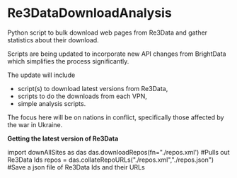 # Re3DataDownloadAnalysis
Python script to bulk download web pages from Re3Data and gather statistics about their download.

Scripts are being updated to incorporate new API changes from BrightData which simplifies the process significantly. 

The update will include
- script(s) to download latest versions from Re3Data,
- scripts to do the downloads from each VPN,
- simple analysis scripts.

The focus here will be on nations in conflict, specifically those affected by the war in Ukraine.


**Getting the latest version of Re3Data**

import downAllSites as das
das.downloadRepos(fn="./repos.xml') #Pulls out Re3Data Ids
repos = das.collateRepoURLs("./repos.xml","./repos.json") #Save a json file of Re3Data Ids and their URLs
 
